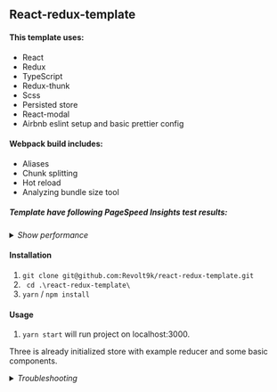 ## React-redux-template

#### This template uses:

- React
- Redux
- TypeScript
- Redux-thunk
- Scss
- Persisted store
- React-modal
- Airbnb eslint setup and basic prettier config

#### Webpack build includes:

- Aliases
- Chunk splitting
- Hot reload
- Analyzing bundle size tool

##### Template have following PageSpeed Insights test results:

_<details><summary> Show performance</summary>_

![PageSpeed Insights](https://i.postimg.cc/bvCgsJHb/performance.png)

</details>

#### Installation

1. `git clone git@github.com:Revolt9k/react-redux-template.git`
2. ` cd .\react-redux-template\`
3. `yarn` / `npm install`

#### Usage

1. `yarn start` will run project on localhost:3000.

Three is already initialized store with example reducer and some basic components.

_<details><summary> Troubleshooting </summary>_

`Uncaught ReferenceError: $RefreshSig$ is not defined` on `yarn prod`

Don't forget to disable options (comment lines 61-68) in `webpack.config.js` to disable hot reload module.

Related to https://github.com/pmmmwh/react-refresh-webpack-plugin/issues/92.

</details>
